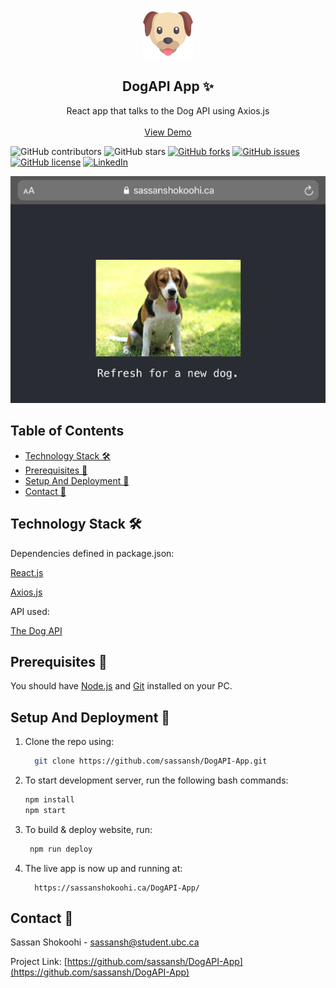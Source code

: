<!-- PROJECT LOGO -->
<br />
<p align="center">
 <a href="https://github.com/sassansh/DogAPI-App">
    <img src="/public/redditlogo.png" alt="Logo" width="80" height="80">
  </a>
  <h2 align="center">DogAPI App ✨</h2>

  <p align="center">
    React app that talks to the Dog API using Axios.js
    <br />
    <br />
    <a href="https://sassanshokoohi.ca/DogAPI-App/">View Demo</a>
  </p>
</p>

![GitHub contributors](https://img.shields.io/github/contributors/sassansh/DogAPI-App?color=ffcc66&style=for-the-badge)
![GitHub stars](https://img.shields.io/github/stars/sassansh/DogAPI-App?color=ffcc66&style=for-the-badge)
[![GitHub forks](https://img.shields.io/github/forks/sassansh/DogAPI-App?style=for-the-badge)](https://github.com/sassansh/DogAPI-App/network)
[![GitHub issues](https://img.shields.io/github/issues/sassansh/DogAPI-App?color=ffcc66&style=for-the-badge)](https://github.com/sassansh/DogAPI-App/issues)
[![GitHub license](https://img.shields.io/github/license/sassansh/DogAPI-App?style=for-the-badge)](https://github.com/sassansh/DogAPI-App/blob/main/LICENSE)
[![LinkedIn][linkedin-shield]][linkedin-url]

[![Site preview](/public/reddit-preview.jpeg)](https://sassanshokoohi.ca/DogAPI-App/)

## Table of Contents

- [Technology Stack 🛠️](#technology-stack-)
- [Prerequisites 🍪](#prerequisites-)
- [Setup And Deployment 🔧](#setup-and-deployment-)
- [Contact 📧](#contact-)

## Technology Stack 🛠️

Dependencies defined in package.json:

[React.js](https://reactjs.org/)

[Axios.js](https://axios-http.com/)

API used:

[The Dog API](https://thedogapi.com/)

## Prerequisites 🍪

You should have [Node.js](https://nodejs.org/en/) and [Git](https://git-scm.com/) installed on your PC.

## Setup And Deployment 🔧

1. Clone the repo using:

   ```bash
     git clone https://github.com/sassansh/DogAPI-App.git
   ```

2. To start development server, run the following bash commands:

   ```bash
   npm install
   npm start
   ```

3. To build & deploy website, run:

   ```bash
    npm run deploy
   ```

4. The live app is now up and running at:

   ```https
     https://sassanshokoohi.ca/DogAPI-App/
   ```

## Contact 📧

Sassan Shokoohi - sassansh@student.ubc.ca

Project Link: [https://github.com/sassansh/DogAPI-App](https://github.com/sassansh/DogAPI-App)

[linkedin-shield]: https://img.shields.io/badge/-LinkedIn-black.svg?style=for-the-badge&logo=linkedin&colorB=555
[linkedin-url]: https://www.linkedin.com/in/sassanshokoohi/
